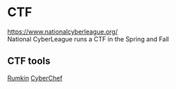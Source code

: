 # CTF

https://www.nationalcyberleague.org/    
National CyberLeague runs a CTF in the Spring and Fall

## CTF tools
[Rumkin](http://rumkin.com/tools/cipher/)
[CyberChef](https://gchq.github.io/CyberChef/)
